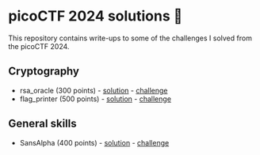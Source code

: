# picoCTF 2024 solutions 🚩

This repository contains write-ups to some of the challenges I solved from the picoCTF 2024.

## Cryptography
* rsa_oracle (300 points) - [solution](cryptography/rsa_oracle/) - [challenge](https://play.picoctf.org/practice/challenge/422)
* flag_printer (500 points) - [solution](cryptography/flag_printer/) - [challenge](https://play.picoctf.org/practice/challenge/417)

## General skills
* SansAlpha (400 points) - [solution](general_skills/SansAlpha/) - [challenge](https://play.picoctf.org/practice/challenge/436)